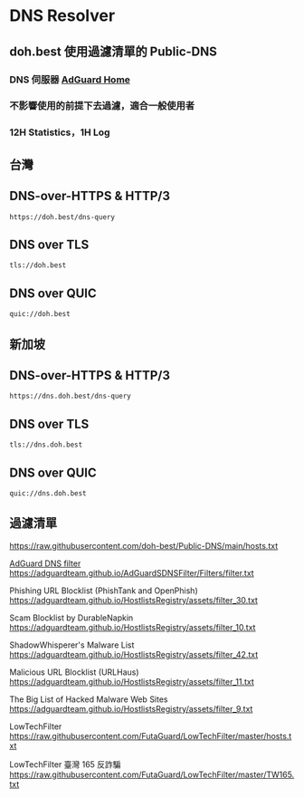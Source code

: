 # DNS Resolver

## doh.best  使用過濾清單的 Public-DNS 

### DNS 伺服器 [AdGuard Home](https://github.com/AdguardTeam/AdGuardHome)   

### 不影響使用的前提下去過濾，適合一般使用者

### 12H Statistics，1H Log   

## 台灣

## DNS-over-HTTPS & HTTP/3
```
https://doh.best/dns-query
```
## DNS over TLS
```
tls://doh.best
```
## DNS over QUIC
```
quic://doh.best
```

## 新加坡

## DNS-over-HTTPS & HTTP/3
```
https://dns.doh.best/dns-query
```
## DNS over TLS
```
tls://dns.doh.best
```
## DNS over QUIC
```
quic://dns.doh.best
```


## 過濾清單

https://raw.githubusercontent.com/doh-best/Public-DNS/main/hosts.txt

[AdGuard DNS filter](https://github.com/AdguardTeam/AdguardSDNSFilter)   
https://adguardteam.github.io/AdGuardSDNSFilter/Filters/filter.txt

Phishing URL Blocklist (PhishTank and OpenPhish)   
https://adguardteam.github.io/HostlistsRegistry/assets/filter_30.txt

Scam Blocklist by DurableNapkin   
https://adguardteam.github.io/HostlistsRegistry/assets/filter_10.txt

ShadowWhisperer's Malware List   
https://adguardteam.github.io/HostlistsRegistry/assets/filter_42.txt

Malicious URL Blocklist (URLHaus)   
https://adguardteam.github.io/HostlistsRegistry/assets/filter_11.txt

The Big List of Hacked Malware Web Sites   
https://adguardteam.github.io/HostlistsRegistry/assets/filter_9.txt

LowTechFilter   
https://raw.githubusercontent.com/FutaGuard/LowTechFilter/master/hosts.txt

LowTechFilter 臺灣 165 反詐騙   
https://raw.githubusercontent.com/FutaGuard/LowTechFilter/master/TW165.txt